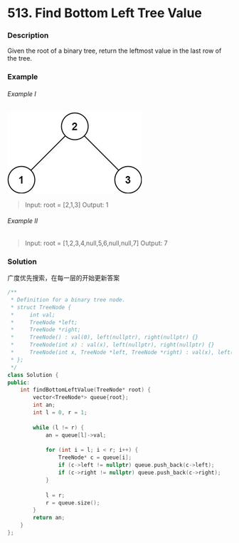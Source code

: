 # 513. Find Bottom Left Tree Value

### Description

Given the root of a binary tree, return the leftmost value in the last row of the tree.

### Example 

###### Example I

![](./tree1.jpg)

> Input: root = [2,1,3]
> Output: 1

###### Example II

> Input: root = [1,2,3,4,null,5,6,null,null,7]
> Output: 7

### Solution

广度优先搜索，在每一层的开始更新答案

```c++
/**
 * Definition for a binary tree node.
 * struct TreeNode {
 *     int val;
 *     TreeNode *left;
 *     TreeNode *right;
 *     TreeNode() : val(0), left(nullptr), right(nullptr) {}
 *     TreeNode(int x) : val(x), left(nullptr), right(nullptr) {}
 *     TreeNode(int x, TreeNode *left, TreeNode *right) : val(x), left(left), right(right) {}
 * };
 */
class Solution {
public:
    int findBottomLeftValue(TreeNode* root) {
        vector<TreeNode*> queue{root};
        int an;
        int l = 0, r = 1;

        while (l != r) {
            an = queue[l]->val;

            for (int i = l; i < r; i++) {
                TreeNode* c = queue[i];
                if (c->left != nullptr) queue.push_back(c->left);
                if (c->right != nullptr) queue.push_back(c->right);
            }

            l = r;
            r = queue.size();
        }
        return an;
    }
};
```
